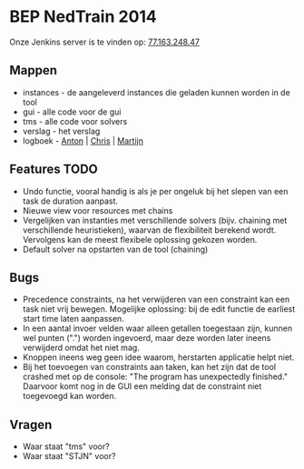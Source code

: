 # BEP NedTrain 2014
Onze Jenkins server is te vinden op: [77.163.248.47](http://77.163.248.47)

## Mappen
 - instances - de aangeleverd instances die geladen kunnen worden in de tool
 - gui - alle code voor de gui
 - tms - alle code voor solvers
 - verslag - het verslag
 - logboek - [Anton](https://bitbucket.org/abouter/bep_nedtrain_2014/src/master/logboek/anton.md) | [Chris](https://bitbucket.org/abouter/bep_nedtrain_2014/src/master/logboek/chris.md) | [Martijn](https://bitbucket.org/abouter/bep_nedtrain_2014/src/master/logboek/martijn.md)

## Features TODO
 - Undo functie, vooral handig is als je per ongeluk bij het slepen van een task de duration aanpast.
 - Nieuwe view voor resources met chains
 - Vergelijken van instanties met verschillende solvers (bijv. chaining met verschillende heuristieken), waarvan de flexibiliteit berekend wordt. Vervolgens kan de meest flexibele oplossing gekozen worden.
 - Default solver na opstarten van de tool (chaining)
 
## Bugs
 - Precedence constraints, na het verwijderen van een constraint kan een task niet vrij bewegen. Mogelijke oplossing: bij de edit functie de earliest start time laten aanpassen. 
 - In een aantal invoer velden waar alleen getallen toegestaan zijn, kunnen wel punten (".") worden ingevoerd, maar deze worden later ineens verwijderd omdat het niet mag. 
 - Knoppen ineens weg geen idee waarom, herstarten applicatie helpt niet.
 - Bij het toevoegen van constraints aan taken, kan het zijn dat de tool crashed met op de console: "The program has unexpectedly finished." Daarvoor komt nog in de GUI een melding dat de constraint niet toegevoegd kan worden. 

## Vragen
 - Waar staat "tms" voor?
 - Waar staat "STJN" voor?